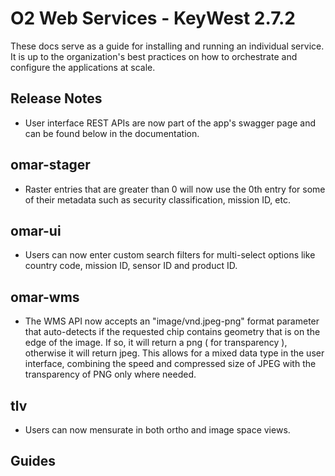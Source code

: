# O2 Web Services - KeyWest 2.7.2

These docs serve as a guide for installing and running an individual service. It is up to the organization's best practices on how to orchestrate and configure the applications at scale.

## Release Notes

* User interface REST APIs are now part of the app's swagger page and can be found below in the documentation.

## omar-stager
* Raster entries that are greater than 0 will now use the 0th entry for some of their metadata such as security classification, mission ID, etc.

## omar-ui
* Users can now enter custom search filters for multi-select options like country code, mission ID, sensor ID and product ID.

## omar-wms
* The WMS API now accepts an "image/vnd.jpeg-png" format parameter that auto-detects if the requested chip contains geometry that is on the edge of the image. If so, it will return a png ( for transparency ), otherwise it will return jpeg. This allows for a mixed data type in the user interface, combining the speed and compressed size of JPEG with the transparency of PNG only where needed.

## tlv
* Users can now mensurate in both ortho and image space views.


## Guides
